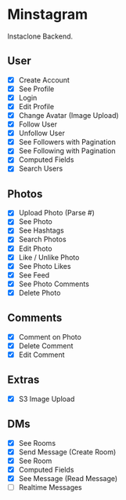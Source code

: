 # Minstagram

Instaclone Backend.

## User

 - [X] Create Account
 - [X] See Profile
 - [X] Login
 - [X] Edit Profile
 - [X] Change Avatar (Image Upload)
 - [X] Follow User
 - [X] Unfollow User
 - [X] See Followers with Pagination
 - [X] See Following with Pagination
 - [X] Computed Fields
 - [X] Search Users

## Photos

 - [X] Upload Photo (Parse #)
 - [X] See Photo
 - [X] See Hashtags
 - [X] Search Photos
 - [X] Edit Photo
 - [X] Like / Unlike Photo
 - [X] See Photo Likes
 - [X] See Feed
 - [X] See Photo Comments
 - [X] Delete Photo

## Comments

 - [X] Comment on Photo
 - [X] Delete Comment
 - [X] Edit Comment

## Extras

 - [X] S3 Image Upload

## DMs

 - [X] See Rooms
 - [X] Send Message (Create Room)
 - [X] See Room
 - [X] Computed Fields
 - [X] See Message (Read Message)
 - [ ] Realtime Messages